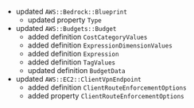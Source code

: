 - updated `AWS::Bedrock::Blueprint`
  - updated property `Type`
- updated `AWS::Budgets::Budget`
  - added definition `CostCategoryValues`
  - added definition `ExpressionDimensionValues`
  - added definition `Expression`
  - added definition `TagValues`
  - updated definition `BudgetData`
- updated `AWS::EC2::ClientVpnEndpoint`
  - added definition `ClientRouteEnforcementOptions`
  - added property `ClientRouteEnforcementOptions`
